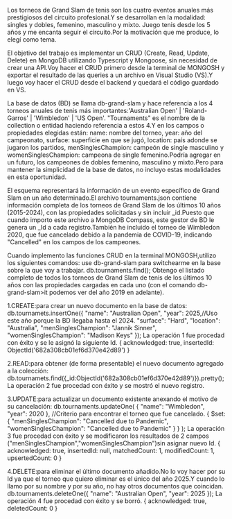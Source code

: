 Los torneos de Grand Slam de tenis son los cuatro eventos anuales más prestigiosos del circuito profesional.Y se desarrollan en la modalidad: singles y dobles, femenino, masculino y mixto. Juego tenis desde los 5 años y me encanta seguir el circuito.Por la motivación que me produce, lo elegí como tema.

El objetivo del trabajo es implementar un CRUD (Create, Read, Update, Delete) en MongoDB utilizando Typescript y Mongoose, sin necesidad de crear una API.Voy hacer el CRUD primero desde la terminal de MONGOSH y exportar el resultado de las queries a un archivo en Visual Studio (VS).Y luego voy hacer el CRUD desde el backend y quedará el código guardado en VS.

La base de datos (BD) se llama db-grand-slam y hace referencia a los 4 torneos anuales de tenis más importantes:'Australian Open' | 'Roland-Garros' | 'Wimbledon' | 'US Open'.
"Tournaments" es el nombre de la collection o entidad haciendo referencia a estos 4.Y en los campos o propiedades elegidas están: name: nombre del torneo, year: año del campeonato, surface: superficie en que se jugó, location: país adonde se jugaron los partidos, menSinglesChampion: campeón de single masculino y womenSinglesChampion: campeona de single femenino.Podría agregar en un futuro, los campeones de dobles femenino, masculino y mixto.Pero para mantener la simplicidad de la base de datos, no incluyo estas modalidades en esta oportunidad.

El esquema representará la información de un evento específico de Grand Slam en un año determinado.El archivo tournaments.json contiene información completa de los torneos de Grand Slam de los últimos 10 años (2015-2024), con las propiedades solicitadas y sin incluir \_id.Puesto que cuando importo este archivo a MongoDB Compass, este gestor de BD le genera un \_Id a cada registro.También he incluido el torneo de Wimbledon 2020, que fue cancelado debido a la pandemia de COVID-19, indicando "Cancelled" en los campos de los campeones.

Cuando implemento las funciones CRUD en la terminal MONGOSH,utilizo los siguientes comandos:
use db-grand-slam para switchearme en la base sobre la que voy a trabajar.
db.tournaments.find();
Obtengo el listado completo de todos los torneos de Grand Slam de tenis de los últimos 10 años con las propiedades cargadas en cada uno (con el comando db-grand-slam>it podemos ver del año 2019 en adelante).

1.CREATE:para crear un nuevo documento en la base de datos:
db.tournamets.insertOne({
"name": "Australian Open",
"year": 2025,//Uso este año porque la BD llegaba hasta el 2024.
"surface": "Hard",
"location": "Australia",
"menSinglesChampion": "Jannik Sinner",
"womenSinglesChampion": "Madison Keys"
});
La operación 1 fue procedad con éxito y se le asignó la siguiente Id.
{
acknowledged: true,
insertedId: ObjectId('682a308cb01ef6d370e42d89')
}

2.READ:para obtener (de forma presentable) el nuevo documento agregado a la colección:
db.tournamets.find({\_id:ObjectId('682a308cb01ef6d370e42d89')}).pretty();
La operación 2 fue procedad con éxito y se mostró el nuevo registro.

3.UPDATE:para actualizar un documento existente anexando el motivo de su cancelación:
db.tournaments.updateOne(
{ "name": "Wimbledon", "year": 2020 }, //Criterio para encontrar el torneo que fue cancelado.
{ $set: {
"menSinglesChampion": "Cancelled due to Pandemic",
"womenSinglesChampion": "Cancelled due to Pandemic"
}
}
);
La operación 3 fue procedad con éxito y se modificaron los resultados de 2 campos ("menSinglesChampion","womenSinglesChampion")sin asignar nuevo Id.
{
acknowledged: true,
insertedId: null,
matchedCount: 1,
modifiedCount: 1,
upsertedCount: 0
}

4.DELETE:para eliminar el último documento añadido.No lo voy hacer por su Id ya que el torneo que quiero eliminar es el único del año 2025.Y cuando lo llamo por su nombre y por su año, no hay otros documentos que coincidan.
db.tournaments.deleteOne({ "name": "Australian Open", "year": 2025 });
La operación 4 fue procedad con éxito y se borró.
{
acknowledged: true,
deletedCount: 0
}
